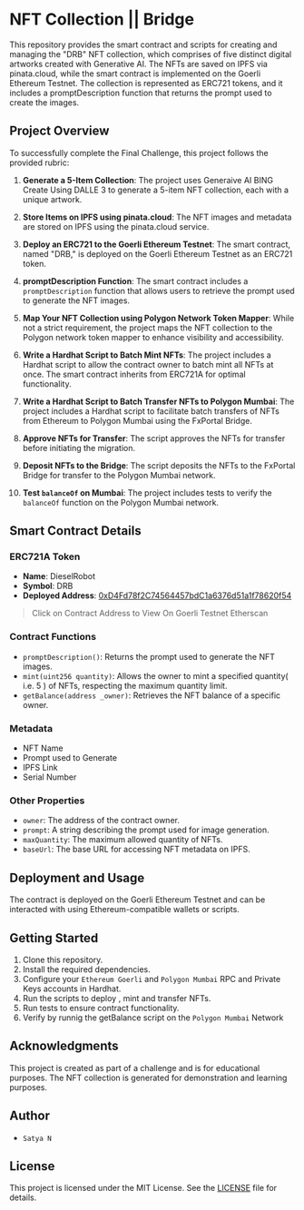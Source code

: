 # NFT Collection || Bridge 

This repository provides the smart contract and scripts for creating and managing the "DRB" NFT collection, which comprises of five distinct digital artworks created with Generative AI. The NFTs are saved on IPFS via pinata.cloud, while the smart contract is implemented on the Goerli Ethereum Testnet. The collection is represented as ERC721 tokens, and it includes a promptDescription function that returns the prompt used to create the images.

## Project Overview

To successfully complete the Final Challenge, this project follows the provided rubric:

1. **Generate a 5-Item Collection**: The project uses Generaive AI BING Create Using DALLE 3 to generate a 5-item NFT collection, each with a unique artwork.

2. **Store Items on IPFS using pinata.cloud**: The NFT images and metadata are stored on IPFS using the pinata.cloud service.

3. **Deploy an ERC721 to the Goerli Ethereum Testnet**: The smart contract, named "DRB," is deployed on the Goerli Ethereum Testnet as an ERC721 token.

4. **promptDescription Function**: The smart contract includes a `promptDescription` function that allows users to retrieve the prompt used to generate the NFT images.

5. **Map Your NFT Collection using Polygon Network Token Mapper**: While not a strict requirement, the project maps the NFT collection to the Polygon network token mapper to enhance visibility and accessibility.

6. **Write a Hardhat Script to Batch Mint NFTs**: The project includes a Hardhat script to allow the contract owner to batch mint all NFTs at once. The smart contract inherits from ERC721A for optimal functionality.

7. **Write a Hardhat Script to Batch Transfer NFTs to Polygon Mumbai**: The project includes a Hardhat script to facilitate batch transfers of NFTs from Ethereum to Polygon Mumbai using the FxPortal Bridge.

8. **Approve NFTs for Transfer**: The script approves the NFTs for transfer before initiating the migration.

9. **Deposit NFTs to the Bridge**: The script deposits the NFTs to the FxPortal Bridge for transfer to the Polygon Mumbai network.

10. **Test `balanceOf` on Mumbai**: The project includes tests to verify the `balanceOf` function on the Polygon Mumbai network.

## Smart Contract Details

### ERC721A Token
- **Name**: DieselRobot
- **Symbol**: DRB
- **Deployed Address**: [0xD4Fd78f2C74564457bdC1a6376d51a1f78620f54](https://goerli.etherscan.io/address/0xD4Fd78f2C74564457bdC1a6376d51a1f78620f54)
> Click on Contract Address to View On Goerli Testnet Etherscan

### Contract Functions
- `promptDescription()`: Returns the prompt used to generate the NFT images.
- `mint(uint256 quantity)`: Allows the owner to mint a specified quantity( i.e. 5 ) of NFTs, respecting the maximum quantity limit.
- `getBalance(address _owner)`: Retrieves the NFT balance of a specific owner.
### Metadata
- NFT Name 
- Prompt used to Generate 
- IPFS Link 
- Serial Number 
### Other Properties
- `owner`: The address of the contract owner.
- `prompt`: A string describing the prompt used for image generation.
- `maxQuantity`: The maximum allowed quantity of NFTs.
- `baseUrl`: The base URL for accessing NFT metadata on IPFS.

## Deployment and Usage
The contract is deployed on the Goerli Ethereum Testnet and can be interacted with using Ethereum-compatible wallets or scripts.

## Getting Started
1. Clone this repository.
2. Install the required dependencies.
3. Configure your `Ethereum Goerli` and `Polygon Mumbai` RPC and Private Keys accounts in Hardhat.
4. Run the scripts to deploy , mint and transfer NFTs.
5. Run tests to ensure contract functionality.
6. Verify by runnig the getBalance script on the `Polygon Mumbai` Network

## Acknowledgments
This project is created as part of a challenge and is for educational purposes. The NFT collection is generated for demonstration and learning purposes.
## Author 
- `Satya N`

## License
This project is licensed under the MIT License. See the [LICENSE](LICENSE) file for details.